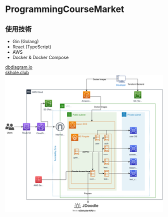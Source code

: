 # ProgrammingCourseMarket

## 使用技術
- Gin (Golang) 
- React (TypeScript)
- AWS
- Docker & Docker Compose

[dbdiagram.io](https://dbdiagram.io/d/61a0f4ae8c901501c0d4479e)  
[skhole.club](https://skhole.club)  
![network diagram](./docs/skhole.drawio.svg)
